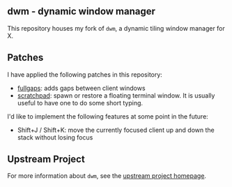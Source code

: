 dwm - dynamic window manager
----------------------------
This repository houses my fork of `dwm`, a dynamic tiling window manager for X.

Patches
-------
I have applied the following patches in this repository:

- [fullgaps](https://dwm.suckless.org/patches/fullgaps): adds gaps between client windows
- [scratchpad](https://dwm.suckless.org/patches/scratchpad): spawn or restore a floating terminal
  window. It is usually useful to have one to do some short typing.

I'd like to implement the following features at some point in the future:
- Shift+J / Shift+K: move the currently focused client up and down the stack without losing focus

Upstream Project
----------------
For more information about `dwm`, see the [upstream project homepage](https://dwm.suckless.org).
